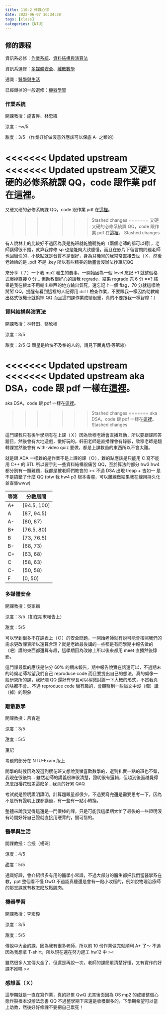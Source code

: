 ```yaml
---
title: 110-2 修課心得
date: 2022-06-07 16:34:38
tags: [class]
categories: [NTU]
---
```


## 修的課程

資訊系必修：[作業系統](#作業系統)、[資料結構與演算法](#資料結構與演算法)

資訊系選修：[多媒體安全](#多媒體安全)、[離散數學](#離散數學)

通識：[醫學與生活](#醫學與生活)

已經爆掉的一般選修：[機器學習](#機器學習)

### 作業系統

開課教授：施吉昇、林忠緯

涼度：-$\infty$/5

甜度：3/5 （作業好好做沒意外應該可以保底 A- 之類的）

<<<<<<< Updated upstream
<<<<<<< Updated upstream
又硬又硬的必修系統課 QQ，code 跟作業 pdf 在[這裡](https://github.com/snow-ham1949/OS)。
=======
又硬又硬的必修系統課 QQ，code 跟作業 pdf 在[這裡](https://github.com/yun-20459/OS)。
>>>>>>> Stashed changes
=======
又硬又硬的必修系統課 QQ，code 跟作業 pdf 在[這裡](https://github.com/yun-20459/OS)。
>>>>>>> Stashed changes

有人說林上的比較好不過因為我是施班就乾脆聽施的（兩個老師的都可以聽），老師講得很不錯，就算我停修 sp 也是能夠大致聽懂，而且在影片下留言問問題老師也回蠻快的，小缺點就是音質不是很好，身為耳機黨的我常常直接去世（Ｘ，然後老師給的是 .pdf 不是 .key 所以有些精美的動畫會沒辦法抄筆記QQ

來分享（？）一下我 mp2 發生的蠢事，一開始因為一個 level 忘記 +1 就整個格式爆掉直接 0 分... 但助教很好心的讓我 regrade，結果 regrade 完 6 分 ==? 結果是我在根本不用輸出東西的地方輸出氣死，還忘記上一個 flag，70 分就這樣說掰掰 QQ，提醒有看到這裡的人記得用 ```diff``` 檢查作業，不要跟我一樣因為助教輸出格式很機車就偷懶 QQ 而且這門課作業成績很重，真的不要跟我一樣智障：）

### 資料結構與演算法

開課教授：林軒田、蔡欣穆

涼度：3/5

甜度：2/5 (2 顆星是給快不及格的人的，請見下面鬼切·等第線)

<<<<<<< Updated upstream
<<<<<<< Updated upstream
aka DSA，code 跟 pdf 一樣在[這裡](https://github.com/snow-ham1949/DSA)。
=======
aka DSA，code 跟 pdf 一樣在[這裡](https://github.com/yun-20459/DSA)。
>>>>>>> Stashed changes
=======
aka DSA，code 跟 pdf 一樣在[這裡](https://github.com/yun-20459/DSA)。
>>>>>>> Stashed changes

這門課我只有後半學期有在上課（Ｘ）因為欣穆老師會直播互動，所以要跟課回答題目，然後會有大地遊戲，蠻好玩的。軒田老師是直播課會有錄影，欣穆老師是翻轉課堂然後會有 with-video quiz 要做，都是上課教過的東西所以不會太難。

就是跟 ADA 一樣難的是作業不是上課的課（Ｏ），難的點應該是只能用 C 寫不能用 C++ 的 STL 所以要手刻一些資料結構很痛苦 QQ，至於算法的部分 hw3 hw4 都分別有一題難題，我都是被老師們教會的 >< 不過 DSA 出現 treap + 吉如一 是不是搞錯了什麼 QQ (btw 我 hw4 p3 根本毒瘤，可以離線做結果我在線用持久化並查集www)

| 等第 | 分數居間 |
| --- | --- |
| A+ | [94.5, 100] |
| A | [87, 94.5) |
| A- | [80, 87) |
| B+ | [76.5, 80) |
| B | [73, 76.5) |
| B- | [68, 73) |
| C+ | [63, 68) |
| C | [58, 63) |
| C- | [50, 58) |
| F | [0, 50) |

### 多媒體安全

開課教授：吳家麟

涼度：3/5（扣在期末報告上）

甜度：5/5

可以學到很多不在課表上（Ｏ）的安全問題，一開始老師就有說可能會按照我們的需求更改課表所以還算合理？就是老師最後講的一些都是有同學期中報告做的（吧）講的東西都還算有趣，這學期因為改線上所以後來都用 meet 直播然後錄影。

這門課最累的應該是佔分 60% 的期末報告，期中報告說實在話還可以，不過期末的時候老師希望我們自己 reproduce code 而且要提出自己的想法，真的頗像一般研究所的課，我好爛 QQ 還好有學長可以稍微討論一下大概的形式，不然我真的啥都不會... 不過 reproduce code 蠻有趣的，會觀察到一些論文中沒（爛）講（掉）的現象

### 離散數學

開課教授：呂育道

涼度：3/5

甜度：5/5

[筆記](https://spiritual-airport-ecf.notion.site/c1e2964396554d28a84798d8bb3b739c)

考題的部分在 NTU-Exam 版上

開學的時候因為沒選到櫻花班又想說我蠻喜歡數學的，選到扎實一點的班也不錯，我現在很後悔... 雖然老師的講義很棒很清楚，證明很有邏輯，但越到後面越覺得怎麼跟櫻花班差這麼多...我真的好累 QAQ

考試就是證明證明證明，計算題跟量都很少，不過要寫完還是需要思考一下，因為不是所有證明上課都講過，有一些有一點小轉換。

整體來說我覺得這還是一門很棒的課，只是可能我這學期太忙了最後的一些證明沒有時間好好自己證就直接用硬背的，蠻可惜的。

### 醫學與生活

開課教授：合授（楊班）

涼度：4/5

甜度：5/5

通識好課，會介紹很多有用的醫學小常識，不過大部分的醫生都把我們當醫學系在教，ppt 整個看不懂 OwO 不過認真聽還是會有一點小收穫的，例如說物理治療師的那堂課就有教怎麼放鬆肌肉。

### 機器學習

開課教授：李宏毅

涼度：3/5

甜度：5/5

傳說中大金的課，因為我有很多老師，所以前 10 份作業做完就順利 A+ 了～ 不過因為我想拿 T-shirt，所以現在還在努力趕工 hw12 中 ><

雖然很多人宣傳大金了，但還是再說一次，老師的課簡單清楚好懂，又有實作的好課不推嗎 ><

### 感想區（Ｘ）

這學期就是一直在寫作業，真的好累 QwQ 尤其後面因為 OS mp2 的成績整個心態炸裂根本沒辦法念書 QQ 不過整學期下來還是收穫很多的，下學期希望可以當上助教，然後好好修課不要把自己累死！
